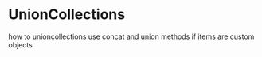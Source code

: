 # UnionCollections
how to unioncollections 
use concat and union methods if items are custom objects
